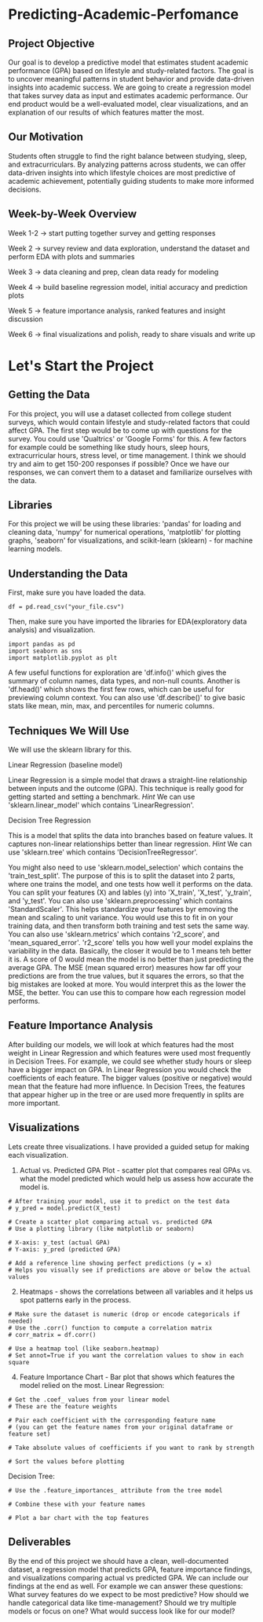 # Predicting-Academic-Perfomance

## Project Objective 

Our goal is to develop a predictive model that estimates student academic performance (GPA) based on lifestyle and study-related factors. The goal is to uncover meaningful patterns in student behavior and provide data-driven insights into academic success. We are going to create a regression model that takes survey data as input and estimates academic performance. Our end product would be a well-evaluated model, clear visualizations, and an explanation of our results of which features matter the most.

## Our Motivation 

Students often struggle to find the right balance between studying, sleep, and extracurriculars. By analyzing patterns across students, we can offer data-driven insights into which lifestyle choices are most predictive of academic achievement, potentially guiding students to make more informed decisions.

## Week-by-Week Overview

Week 1-2 → start putting together survey and getting responses

Week 2 → survey review and data exploration, understand the dataset and perform EDA with plots and summaries

Week 3 → data cleaning and prep, clean data ready for modeling

Week 4 → build baseline regression model, initial accuracy and prediction plots

Week 5 → feature importance analysis, ranked features and insight discussion

Week 6 → final visualizations and polish, ready to share visuals and write up

# Let's Start the Project 

## Getting the Data 

For this project, you will use a dataset collected from college student surveys, which would contain lifestyle and study-related factors that could affect GPA. The first step would be to come up with questions for the survey. You could use 'Qualtrics' or 'Google Forms' for this. A few factors for example could be something like study hours, sleep hours, extracurricular hours, stress level, or time management. I think we should try and aim to get 150-200 responses if possible? Once we have our responses, we can convert them to a dataset and familiarize ourselves with the data.

## Libraries 

For this project we will be using these libraries: 'pandas' for loading and cleaning data, 'numpy' for numerical operations, 'matplotlib' for plotting graphs, 'seaborn' for visualizations, and scikit-learn (sklearn) - for machine learning models. 

## Understanding the Data 

First, make sure you have loaded the data. 
```
df = pd.read_csv("your_file.csv")
```
Then, make sure you have imported the libraries for EDA(exploratory data analysis) and visualization. 
```
import pandas as pd
import seaborn as sns
import matplotlib.pyplot as plt
```
A few useful functions for exploration are 'df.info()' which gives the summary of column names, data types, and non-null counts. Another is 'df.head()' which shows the first few rows, which can be useful for previewing column context. You can also use 'df.describe()' to give basic stats like mean, min, max, and percentiles for numeric columns. 

## Techniques We Will Use

We will use the sklearn library for this. 

Linear Regression (baseline model)

Linear Regression is a simple model that draws a straight-line relationship between inputs and the outcome (GPA). This technique is really good for getting started and setting a benchmark. *Hint* We can use 'sklearn.linear_model' which contains 'LinearRegression'.

Decision Tree Regression

This is a model that splits the data into branches based on feature values. It captures non-linear relationships better than linear regression. *Hint* We can use 'sklearn.tree' which contains 'DecisionTreeRegressor'.

You might also need to use 'sklearn.model_selection' which contains the 'train_test_split'. The purpose of this is to split the dataset into 2 parts, where one trains the model, and one tests how well it performs on the data. You can split your features (X) and lables (y) into 'X_train', 'X_test', 'y_train', and 'y_test'. You can also use 'sklearn.preprocessing' which contains 'StandardScaler'. This helps standardize your features byr emoving the mean and scaling to unit variance. You would use this to fit in on your training data, and then transform both training and test sets the same way. You can also use 'sklearn.metrics' which contains 'r2_score', and 'mean_squared_error'. 'r2_score' tells you how well your model explains the variability in the data. Basically, the closer it would be to 1 means teh better it is. A score of 0 would mean the model is no better than just predicting the average GPA. The MSE (mean squared error) measures how far off your predictions are from the true values, but it squares the errors, so that the big mistakes are looked at more. You would interpret this as the lower the MSE, the better. You can use this to compare how each regression model performs. 

## Feature Importance Analysis

After building our models, we will look at which features had the most weight in Linear Regression and which features were used most frequently in Decision Trees. For example, we could see whether study hours or sleep have a bigger impact on GPA. In Linear Regression you would check the coefficients of each feature. The bigger values (positive or negative) would mean that the feature had more influence. In Decision Trees, the features that appear higher up in the tree or are used more frequently in splits are more important. 

## Visualizations 

Lets create three visualizations. I have provided a guided setup for making each visualization. 

1) Actual vs. Predicted GPA Plot - scatter plot that compares real GPAs vs. what the model predicted which would help us assess how accurate the model is. 
```
# After training your model, use it to predict on the test data
# y_pred = model.predict(X_test)

# Create a scatter plot comparing actual vs. predicted GPA
# Use a plotting library (like matplotlib or seaborn)

# X-axis: y_test (actual GPA)
# Y-axis: y_pred (predicted GPA)

# Add a reference line showing perfect predictions (y = x)
# Helps you visually see if predictions are above or below the actual values
```
2) Heatmaps - shows the correlations between all variables and it helps us spot patterns early in the process.
```
# Make sure the dataset is numeric (drop or encode categoricals if needed)
# Use the .corr() function to compute a correlation matrix
# corr_matrix = df.corr()

# Use a heatmap tool (like seaborn.heatmap)
# Set annot=True if you want the correlation values to show in each square
```  

4) Feature Importance Chart - Bar plot that shows which features the model relied on the most.
Linear Regression:
```
# Get the .coef_ values from your linear model
# These are the feature weights

# Pair each coefficient with the corresponding feature name
# (you can get the feature names from your original dataframe or feature set)

# Take absolute values of coefficients if you want to rank by strength

# Sort the values before plotting
``` 
Decision Tree:
```
# Use the .feature_importances_ attribute from the tree model

# Combine these with your feature names

# Plot a bar chart with the top features
``` 
## Deliverables 

By the end of this project we should have a clean, well-documented dataset, a regression model that predicts GPA, feature importance findings, and visualizations comparing actual vs predicted GPA. We can include our findings at the end as well. For example we can answer these questions: What survey features do we expect to be most predictive? How should we handle categorical data like time-management? Should we try multiple models or focus on one? What would success look like for our model?
